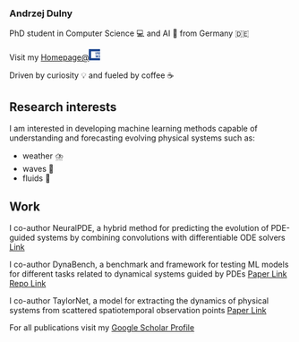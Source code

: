 ### Andrzej Dulny

PhD student in Computer Science 💻 and AI 🤖 from Germany 🇩🇪 

Visit my [Homepage@<img src="/assets/unimarke_Vektor_CMYK.svg" width="20" height="20">](https://www.informatik.uni-wuerzburg.de/datascience/staff/dulny/) 

Driven by curiosity 💡 and fueled by coffee ☕

## Research interests
I am interested in developing machine learning methods capable of understanding and forecasting evolving physical systems such as:
- weather ⛈️ 
- waves 🌊
- fluids 🚰

## Work
I co-author NeuralPDE, a hybrid method for predicting the evolution of PDE-guided systems by combining convolutions with differentiable ODE solvers [Link](https://arxiv.org/abs/2111.07671) 

I co-author DynaBench, a benchmark and framework for testing ML models for different tasks related to dynamical systems guided by PDEs [Paper Link](https://arxiv.org/abs/2306.05805) [Repo Link](https://github.com/badulion/dynabench)

I co-author TaylorNet, a model for extracting the dynamics of physical systems from scattered spatiotemporal observation points [Paper Link](https://arxiv.org/abs/2306.14511)

For all publications visit my [Google Scholar Profile](https://scholar.google.de/citations?user=xwjpE-gAAAAJ&hl=de&oi=ao)


<!--
**badulion/badulion** is a ✨ _special_ ✨ repository because its `README.md` (this file) appears on your GitHub profile.

Here are some ideas to get you started:

- 🔭 I’m currently working on ...
- 🌱 I’m currently learning ...
- 👯 I’m looking to collaborate on ...
- 🤔 I’m looking for help with ...
- 💬 Ask me about ...
- 📫 How to reach me: ...
- 😄 Pronouns: ...
- ⚡ Fun fact: ...
-->
